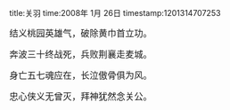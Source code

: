 title:关羽
time:2008年 1月 26日
timestamp:1201314707253

<P><FONT size=3>结义桃园英雄气，破除黄巾首立功。</FONT></P>
<P><FONT size=3>奔波三十终战死，兵败荆襄走麦城。</FONT></P>
<P><FONT size=3>身亡五七魂应在，长泣傲骨俱为风。</FONT></P>
<P><FONT size=3>忠心侠义无曾灭，拜神犹然念关公。</FONT></P>